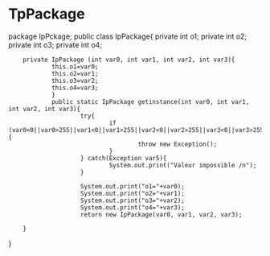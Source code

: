 # TpPackage

package IpPckage;
public class IpPackage{
        private int o1;
        private int o2;
        private int o3;
        private int o4;

        private IpPackage (int var0, int var1, int var2, int var3){
                this.o1=var0;
                this.o2=var1;
                this.o3=var2;
                this.o4=var3;
                }
                public static IpPackage getinstance(int var0, int var1, int var2, int var3){
                        try{
                                if (var0<0||var0>255||var1<0||var1>255||var2<0||var2>255||var3<0||var3>255){
                                        throw new Exception();
                                }
                        } catch(Exception var5){
                                System.out.print("Valeur impossible /n");
                        }

                        System.out.print("o1="+var0);
                        System.out.print("o2="+var1);
                        System.out.print("o3="+var2);
                        System.out.print("o4="+var3);
                        return new IpPackage(var0, var1, var2, var3);

        }
}
